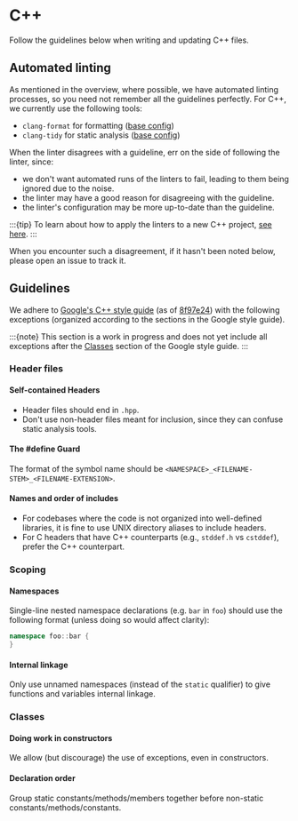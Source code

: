 # C++

Follow the guidelines below when writing and updating C++ files.

## Automated linting

As mentioned in the overview, where possible, we have automated linting processes, so you need not
remember all the guidelines perfectly. For C++, we currently use the following tools:

* `clang-format` for formatting ([base config][clang-format-config])
* `clang-tidy` for static analysis ([base config][clang-tidy-config])

When the linter disagrees with a guideline, err on the side of following the linter, since:

* we don't want automated runs of the linters to fail, leading to them being ignored due to the
  noise.
* the linter may have a good reason for disagreeing with the guideline.
* the linter's configuration may be more up-to-date than the guideline.

:::{tip}
To learn about how to apply the linters to a new C++ project, [see here][adding-cpp-linting].
:::

When you encounter such a disagreement, if it hasn't been noted below, please open an issue to track
it.

## Guidelines

We adhere to [Google's C++ style guide][google-cpp-style-guide] (as of
[8f97e24][google-styleguide-8f97e24]) with the following exceptions (organized according to the
sections in the Google style guide).

:::{note}
This section is a work in progress and does not yet include all exceptions after the
[Classes][google-cpp-style-guide-classes] section of the Google style guide.
:::

### Header files

#### Self-contained Headers

* Header files should end in `.hpp`.
* Don't use non-header files meant for inclusion, since they can confuse static analysis tools.

#### The #define Guard

The format of the symbol name should be `<NAMESPACE>_<FILENAME-STEM>_<FILENAME-EXTENSION>`.

#### Names and order of includes

* For codebases where the code is not organized into well-defined libraries, it is fine to use UNIX
  directory aliases to include headers.
* For C headers that have C++ counterparts (e.g., `stddef.h` vs `cstddef`), prefer the C++
  counterpart.

### Scoping

#### Namespaces

Single-line nested namespace declarations (e.g. `bar` in `foo`) should use the following format
(unless doing so would affect clarity):

```cpp
namespace foo::bar {
}
```

#### Internal linkage

Only use unnamed namespaces (instead of the `static` qualifier) to give functions and variables
internal linkage.

### Classes

#### Doing work in constructors

We allow (but discourage) the use of exceptions, even in constructors.

#### Declaration order

Group static constants/methods/members together before non-static constants/methods/constants.

[adding-cpp-linting]: https://github.com/y-scope/yscope-dev-utils/blob/main/docs/lint-tools-cpp.md
[clang-format-config]: https://github.com/y-scope/yscope-dev-utils/blob/main/lint-configs/.clang-format
[clang-tidy-config]: https://github.com/y-scope/yscope-dev-utils/blob/main/lint-configs/.clang-tidy
[google-cpp-style-guide]: https://google.github.io/styleguide/cppguide.html
[google-cpp-style-guide-classes]: https://google.github.io/styleguide/cppguide.html#Classes
[google-styleguide-8f97e24]: https://github.com/google/styleguide/commit/8f97e24da04753c7a15eda6b02114a01ec3146f5
